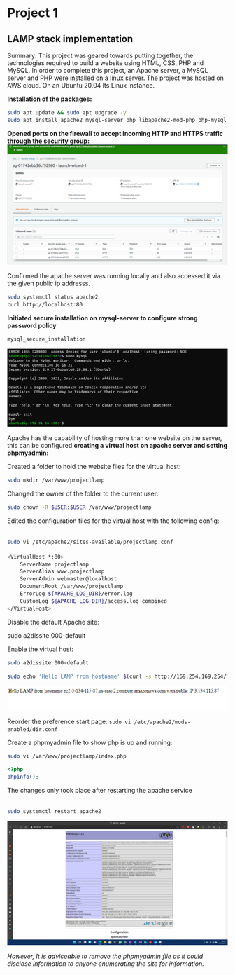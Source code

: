 # Project 1

## LAMP stack implementation

Summary: This project was geared towards putting together, the technologies required to build a website using HTML, CSS, PHP and MySQL.
In order to complete this project, an Apache server, a MySQL server and PHP were installed on a linux server. The project was hosted on AWS cloud. On an Ubuntu 20.04 lts Linux instance. 

**Installation of the packages:**

```bash
sudo apt update && sudo apt upgrade -y 
sudo apt install apache2 mysql-server php libapache2-mod-php php-mysql

```

**Opened ports on the firewall to accept incoming HTTP and HTTPS traffic through the security group:**
![open ports](project1_images/ports_opened.png)


Confirmed the apache server was running locally and also accessed it via the given public ip addresss.
```bash
sudo systemctl status apache2
curl http://localhost:80
```

**Initiated secure installation on mysql-server to configure strong password policy**
```bash
mysql_secure_installation
```

![SQL server running](project1_images/mysql-server.png)

Apache has the capability of hosting more than one website on the server, this can be configured
**creating a virtual host on apache server and setting phpmyadmin:**

Created a folder to hold the website files for the virtual host:
```bash
sudo mkdir /var/www/projectlamp
```

Changed the owner of the folder to the current user:

```bash
sudo chown -R $USER:$USER /var/www/projectlamp
```

Edited the configuration files for the virtual host with the following config:

```bash

sudo vi /etc/apache2/sites-available/projectlamp.conf

<VirtualHost *:80>
    ServerName projectlamp
    ServerAlias www.projectlamp 
    ServerAdmin webmaster@localhost
    DocumentRoot /var/www/projectlamp
    ErrorLog ${APACHE_LOG_DIR}/error.log
    CustomLog ${APACHE_LOG_DIR}/access.log combined
</VirtualHost>
``` 

Disable the default Apache site:

sudo a2dissite 000-default

Enable the virtual host:
```bash
sudo a2dissite 000-default
```


```bash
sudo echo 'Hello LAMP from hostname' $(curl -s http://169.254.169.254/latest/meta-data/public-hostname) 'with public IP' $(curl -s http://169.254.169.254/latest/meta-data/public-ipv4) > /var/www/projectlamp/index.html
```
![LAMP stack working](project1_images/webpage_created.png)

Reorder the preference start page:
`sudo vi /etc/apache2/mods-enabled/dir.conf`


Create a phpmyadmin file to show php is up and running:

```bash
sudo vi /var/www/projectlamp/index.php
```

```php 
<?php
phpinfo();
```
The changes only took place after restarting the apache service
```bash

sudo systemctl restart apache2
```
![phpmyadmin working](project1_images/Php_enabled.png)

*However, It is adviceable to remove the phpmyadmin file as it could disclose information to anyone enumerating the site for information.*